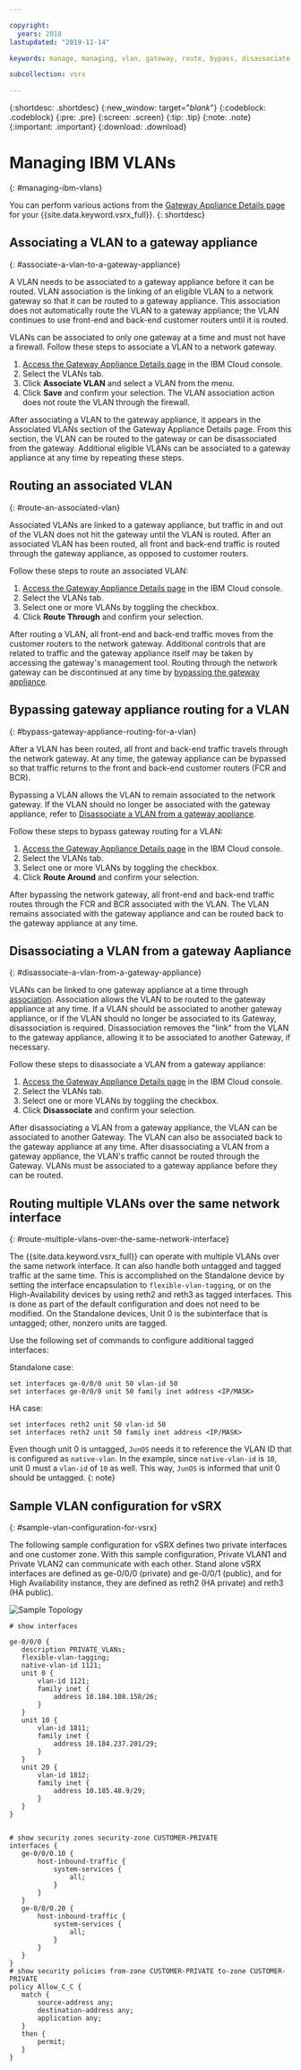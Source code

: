 ```yaml
---

copyright:
  years: 2018
lastupdated: "2019-11-14"

keywords: manage, managing, vlan, gateway, route, bypass, disassociate, associate, configuration, disassociating, associating, standalone, ha

subcollection: vsrx

---
```


{:shortdesc: .shortdesc}
{:new_window: target="_blank_"}
{:codeblock: .codeblock}
{:pre: .pre}
{:screen: .screen}
{:tip: .tip}
{:note: .note}
{:important: .important}
{:download: .download}

# Managing IBM VLANs
{: #managing-ibm-vlans}

You can perform various actions from the [Gateway Appliance Details page](/docs/vsrx?topic=gateway-appliance-viewing-gateway-appliance-details) for your {{site.data.keyword.vsrx_full}}.
{: shortdesc}

## Associating a VLAN to a gateway appliance
{: #associate-a-vlan-to-a-gateway-appliance}

A VLAN needs to be associated to a gateway appliance before it can be routed. VLAN association is the linking of an eligible VLAN to a network gateway so that it can be routed to a gateway appliance. This association does not automatically route the VLAN to a gateway appliance; the VLAN continues to use front-end and back-end customer routers until it is routed.

VLANs can be associated to only one gateway at a time and must not have a firewall. Follow these steps to associate a VLAN to a network gateway.

1. [Access the Gateway Appliance Details page](/docs/vsrx?topic=vsrx-viewing-your-gateway-appliance-details) in the IBM Cloud console.
2. Select the VLANs tab.
3. Click **Associate VLAN** and select a VLAN from the menu.
4. Click **Save** and confirm your selection. The VLAN association action does not route the VLAN through the firewall.

After associating a VLAN to the gateway appliance, it appears in the Associated VLANs section of the Gateway Appliance Details page. From this section, the VLAN can be routed to the gateway or can be disassociated from the gateway. Additional eligible VLANs can be associated to a gateway appliance at any time by repeating these steps.

## Routing an associated VLAN
{: #route-an-associated-vlan}

Associated VLANs are linked to a gateway appliance, but traffic in and out of the VLAN does not hit the gateway until the VLAN is routed. After an associated VLAN has been routed, all front and back-end traffic is routed through the gateway appliance, as opposed to customer routers.

Follow these steps to route an associated VLAN:

1. [Access the Gateway Appliance Details page](/docs/vsrx?topic=vsrx-viewing-your-gateway-appliance-details) in the IBM Cloud console.
2. Select the VLANs tab.
3. Select one or more VLANs by toggling the checkbox.
4. Click **Route Through** and confirm your selection.

After routing a VLAN, all front-end and back-end traffic moves from the customer routers to the network gateway. Additional controls that are related to traffic and the gateway appliance itself may be taken by accessing the gateway's management tool. Routing through the network gateway can be discontinued at any time by [bypassing the gateway appliance](#bypass-gateway-appliance-routing-for-a-vlan).

## Bypassing gateway appliance routing for a VLAN
{: #bypass-gateway-appliance-routing-for-a-vlan}

After a VLAN has been routed, all front and back-end traffic travels through the network gateway. At any time, the gateway appliance can be bypassed so that traffic returns to the front and back-end customer routers (FCR and BCR).

Bypassing a VLAN allows the VLAN to remain associated to the network gateway. If the VLAN should no longer be associated with the gateway appliance, refer to [Disassociate a VLAN from a gateway appliance](#disassociate-a-vlan-from-a-gateway-appliance).

Follow these steps to bypass gateway routing for a VLAN:

1. [Access the Gateway Appliance Details page](/docs/vsrx?topic=vsrx-viewing-your-gateway-appliance-details) in the IBM Cloud console.
2. Select the VLANs tab.
3. Select one or more VLANs by toggling the checkbox.
4. Click **Route Around** and confirm your selection.

After bypassing the network gateway, all front-end and back-end traffic routes through the FCR and BCR associated with the VLAN. The VLAN remains associated with the gateway appliance and can be routed back to the gateway appliance at any time.

## Disassociating a VLAN from a gateway Aapliance
{: #disassociate-a-vlan-from-a-gateway-appliance}

VLANs can be linked to one gateway appliance at a time through [association](#associate-a-vlan-to-a-gateway-appliance). Association allows the VLAN to be routed to the gateway appliance at any time. If a VLAN should be associated to another gateway appliance, or if the VLAN should no longer be associated to its Gateway, disassociation is required. Disassociation removes the "link" from the VLAN to the gateway appliance, allowing it to be associated to another Gateway, if necessary.

Follow these steps to disassociate a VLAN from a gateway appliance:

1. [Access the Gateway Appliance Details page](/docs/vsrx?topic=vsrx-viewing-your-gateway-appliance-details) in the IBM Cloud console.
2. Select the VLANs tab.
3. Select one or more VLANs by toggling the checkbox.
4. Click **Disassociate** and confirm your selection.

After disassociating a VLAN from a gateway appliance, the VLAN can be associated to another Gateway. The VLAN can also be associated back to the gateway appliance at any time. After disassociating a VLAN from a gateway appliance, the VLAN's traffic cannot be routed through the Gateway. VLANs must be associated to a gateway appliance before they can be routed.

## Routing multiple VLANs over the same network interface
{: #route-multiple-vlans-over-the-same-network-interface}

The {{site.data.keyword.vsrx_full}} can operate with multiple VLANs over the same network interface. It can also handle both untagged and tagged traffic at the same time. This is accomplished on the Standalone device by setting the interface encapsulation to `flexible-vlan-tagging`, or on the High-Availability devices by using reth2 and reth3 as tagged interfaces. This is done as part of the default configuration and does not need to be modified.  On the Standalone devices, Unit 0 is the subinterface that is untagged; other, nonzero units are tagged.

Use the following set of commands to configure additional tagged interfaces:

Standalone case:
```
set interfaces ge-0/0/0 unit 50 vlan-id 50
set interfaces ge-0/0/0 unit 50 family inet address <IP/MASK>
```

HA case:
```
set interfaces reth2 unit 50 vlan-id 50
set interfaces reth2 unit 50 family inet address <IP/MASK>
```

Even though unit 0 is untagged, `JunOS` needs it to reference the VLAN ID that is configured as `native-vlan`. In the example, since `native-vlan-id` is `10`, unit 0 must a `vlan-id` of `10` as well. This way, `JunOS` is informed that unit 0 should be untagged.
{: note}

## Sample VLAN configuration for vSRX
{: #sample-vlan-configuration-for-vsrx}

The following sample configuration for vSRX defines two private interfaces and one customer zone.
With this sample configuration, Private VLAN1 and Private VLAN2 can communicate with each other. Stand alone vSRX interfaces are defined as ge-0/0/0 (private) and ge-0/0/1 (public), and for High Availability instance, they are defined as reth2 (HA private) and reth3 (HA public).

![Sample Topology](images/Sample-Topology-VLAN-to-VLAN.png "Sample Topology")

```
# show interfaces

ge-0/0/0 {
   description PRIVATE_VLANs;
   flexible-vlan-tagging;
   native-vlan-id 1121;
   unit 0 {
       vlan-id 1121;
       family inet {
           address 10.184.108.158/26;
       }
   }
   unit 10 {
       vlan-id 1811;
       family inet {
           address 10.184.237.201/29;
       }
   }
   unit 20 {
       vlan-id 1812;
       family inet {
           address 10.185.48.9/29;
       }
   }
}


# show security zones security-zone CUSTOMER-PRIVATE
interfaces {
   ge-0/0/0.10 {
       host-inbound-traffic {
           system-services {
               all;
           }
       }
   }
   ge-0/0/0.20 {
       host-inbound-traffic {
           system-services {
               all;
           }
       }
   }
}
# show security policies from-zone CUSTOMER-PRIVATE to-zone CUSTOMER-PRIVATE
policy Allow_C_C {
   match {
       source-address any;
       destination-address any;
       application any;
   }
   then {
       permit;
   }
}
```
